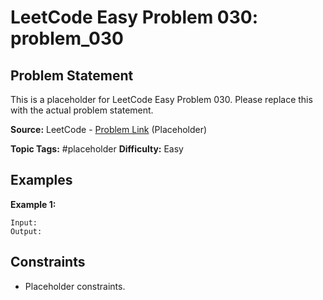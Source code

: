 # LeetCode Easy Problem 030: problem_030

## Problem Statement

This is a placeholder for LeetCode Easy Problem 030.
Please replace this with the actual problem statement.

**Source:** LeetCode - [Problem Link](https://leetcode.com/problems/problem-030/) (Placeholder)

**Topic Tags:** #placeholder
**Difficulty:** Easy

## Examples

**Example 1:**

```
Input:
Output:
```

## Constraints

- Placeholder constraints.
